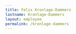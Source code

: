```yaml
---
title: Felix Kronlage-Dammers
lastname: Kronlage-Dammers
layout: employee
permalink: /kronlage-dammers
---
```

